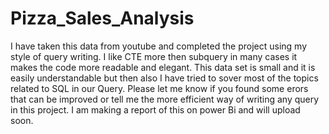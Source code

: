 # Pizza_Sales_Analysis

I have taken this data from youtube and completed the project using my style of query writing.
I like CTE more then subquery in many cases it makes the code more readable and elegant.
This data set is small and it is easily understandable but then also I have tried to sover most of the 
topics related to SQL in our Query. 
Please let me know if you found some erors that can be improved or tell me the more efficient way of 
writing any query in this project. I am making a report of this on power Bi and will upload soon. 
